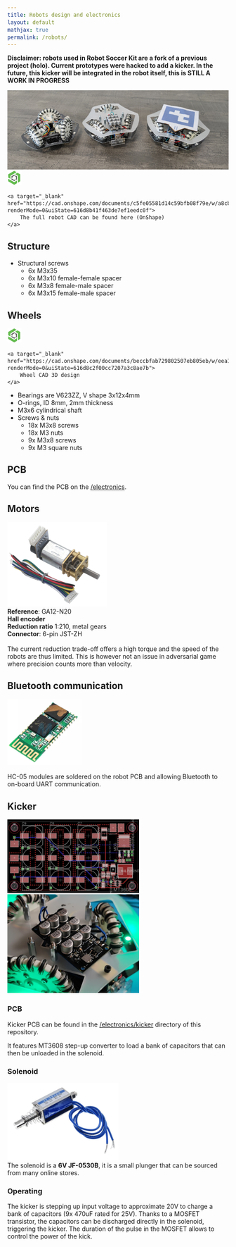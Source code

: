 ```yaml
---
title: Robots design and electronics
layout: default
mathjax: true
permalink: /robots/
---
```


**Disclaimer: robots used in Robot Soccer Kit are a fork of a previous project (holo). Current prototypes
were hacked to add a kicker. In the future, this kicker will be integrated in the robot itself,
this is STILL A WORK IN PROGRESS**

<div class="text-center">
    <img src="/assets/imgs/robots.jpg" />
</div>

<div class="alert alert-secondary m-2">
    <img src="/assets/imgs/onshape.png" width="32" />

    <a target="_blank" href="https://cad.onshape.com/documents/c5fe05581d14c59bfb08f79e/w/a8cb82e3a358c0b06e1cbf91/e/f45372d8263c18466905bd9b?renderMode=0&uiState=616d8b41f463de7ef1eedc0f">
        The full robot CAD can be found here (OnShape)
    </a>
</div>


## Structure

* Structural screws
    * 6x M3x35
    * 6x M3x10 female-female spacer
    * 6x M3x8 female-male spacer
    * 6x M3x15 female-male spacer

## Wheels

<div class="alert alert-secondary m-2">
    <img src="/assets/imgs/onshape.png" width="32" />

    <a target="_blank" href="https://cad.onshape.com/documents/beccbfab729802507eb805eb/w/eea13ac7371464cd172aefcf/e/76e58097a54be25b6c68caca?renderMode=0&uiState=616d8c2f00cc7207a3c8ae7b">
        Wheel CAD 3D design
    </a>
</div>

* Bearings are V623ZZ, V shape 3x12x4mm
* O-rings, ID 8mm, 2mm thickness
* M3x6 cylindrical shaft
* Screws & nuts
    * 18x M3x8 screws
    * 18x M3 nuts
    * 9x M3x8 screws
    * 9x M3 square nuts

## PCB

You can find the PCB on the [/electronics](https://github.com/robot-soccer-kit/robot-soccer-kit/tree/master/electronics).

## Motors

<div class="text-center">
    <img src="/assets/imgs/n20.png" />
<div>
<b>Reference</b>: GA12-N20<br/>
<b>Hall encoder</b><br/>
<b>Reduction ratio</b> 1:210, metal gears<br/>
<b>Connector</b>: 6-pin JST-ZH<br/>
<br/>
The current reduction trade-off offers a high torque and the speed of the robots are thus limited.
This is however not an issue in adversarial game where precision counts more than velocity.
</div>
</div>



## Bluetooth communication

<div class="text-center">
    <img src="/assets/imgs/hc-05.png" />
</div>

HC-05 modules are soldered on the robot PCB and allowing Bluetooth to on-board UART communication.

## Kicker

<div class="text-center">
    <img src="/assets/imgs/kicker_pcb.png" width="300" />
    <img src="/assets/imgs/kicker.png" width="300" />
</div>

### PCB

Kicker PCB can be found in the [/electronics/kicker](https://github.com/robot-soccer-kit/robot-soccer-kit/tree/master/electronics/kicker) directory of this repository.

It features MT3608 step-up converter to load a bank of capacitors that can then be unloaded in the
solenoid.

### Solenoid

<div class="text-center">
    <img src="/assets/imgs/solenoid.png" />
    <div>
    The solenoid is a <b>6V JF-0530B</b>, it is a small plunger that can be sourced from many online
    stores.
    </div>
</div>

### Operating

The kicker is stepping up input voltage to approximate 20V to charge a bank of capacitors (9x 470uF rated for 25V).
Thanks to a MOSFET transistor, the capacitors can be discharged directly in the solenoid, triggering the kicker.
The duration of the pulse in the MOSFET allows to control the power of the kick.